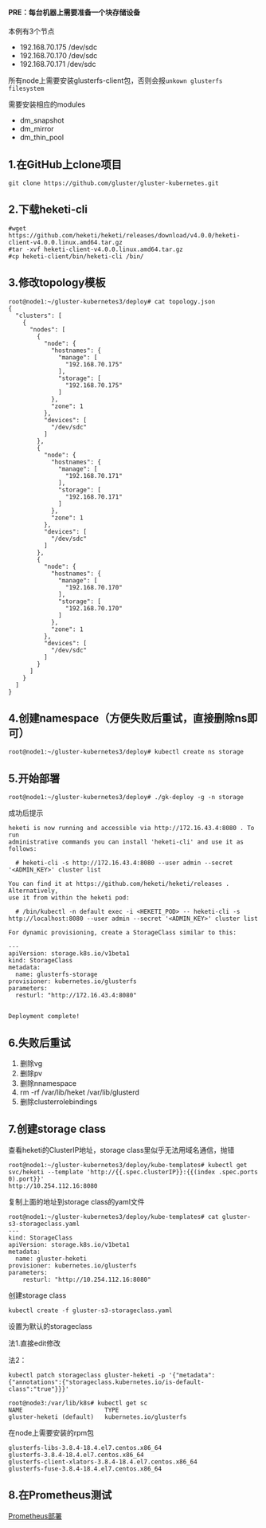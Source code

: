 #### PRE：每台机器上需要准备一个块存储设备

本例有3个节点

* 192.168.70.175 /dev/sdc
* 192.168.70.170 /dev/sdc
* 192.168.70.171 /dev/sdc

所有node上需要安装glusterfs-client包，否则会报`unkown glusterfs filesystem`

需要安装相应的modules

* dm\_snapshot
* dm\_mirror
* dm\_thin\_pool

## 1.在GitHub上clone项目

```
git clone https://github.com/gluster/gluster-kubernetes.git
```

## 2.下载heketi-cli

```
#wget https://github.com/heketi/heketi/releases/download/v4.0.0/heketi-client-v4.0.0.linux.amd64.tar.gz
#tar -xvf heketi-client-v4.0.0.linux.amd64.tar.gz
#cp heketi-client/bin/heketi-cli /bin/
```

## 3.修改topology模板

```
root@node1:~/gluster-kubernetes3/deploy# cat topology.json
{
  "clusters": [
    {
      "nodes": [
        {
          "node": {
            "hostnames": {
              "manage": [
                "192.168.70.175"
              ],
              "storage": [
                "192.168.70.175"
              ]
            },
            "zone": 1
          },
          "devices": [
            "/dev/sdc"
          ]
        },
        {
          "node": {
            "hostnames": {
              "manage": [
                "192.168.70.171"
              ],
              "storage": [
                "192.168.70.171"
              ]
            },
            "zone": 1
          },
          "devices": [
            "/dev/sdc"
          ]
        },
        {
          "node": {
            "hostnames": {
              "manage": [
                "192.168.70.170"
              ],
              "storage": [
                "192.168.70.170"
              ]
            },
            "zone": 1
          },
          "devices": [
            "/dev/sdc"
          ]
        }
      ]
    }
  ]
}
```

## 4.创建namespace（方便失败后重试，直接删除ns即可）

```
root@node1:~/gluster-kubernetes3/deploy# kubectl create ns storage
```

## 5.开始部署

```
root@node1:~/gluster-kubernetes3/deploy# ./gk-deploy -g -n storage
```

成功后提示

```
heketi is now running and accessible via http://172.16.43.4:8080 . To run
administrative commands you can install 'heketi-cli' and use it as follows:

  # heketi-cli -s http://172.16.43.4:8080 --user admin --secret '<ADMIN_KEY>' cluster list

You can find it at https://github.com/heketi/heketi/releases . Alternatively,
use it from within the heketi pod:

  # /bin/kubectl -n default exec -i <HEKETI_POD> -- heketi-cli -s http://localhost:8080 --user admin --secret '<ADMIN_KEY>' cluster list

For dynamic provisioning, create a StorageClass similar to this:

---
apiVersion: storage.k8s.io/v1beta1
kind: StorageClass
metadata:
  name: glusterfs-storage
provisioner: kubernetes.io/glusterfs
parameters:
  resturl: "http://172.16.43.4:8080"


Deployment complete!
```

## 6.失败后重试

1. 删除vg
2. 删除pv
3. 删除nnamespace
4. rm -rf /var/lib/heket  /var/lib/glusterd
5. 删除clusterrolebindings

## 7.创建storage class

查看heketi的ClusterIP地址，storage class里似乎无法用域名通信，抛错

```
root@node1:~/gluster-kubernetes3/deploy/kube-templates# kubectl get svc/heketi --template 'http://{{.spec.clusterIP}}:{{(index .spec.ports 0).port}}'
http://10.254.112.16:8080
```

复制上面的地址到storage class的yaml文件

```
root@node1:~/gluster-kubernetes3/deploy/kube-templates# cat gluster-s3-storageclass.yaml 
---
kind: StorageClass
apiVersion: storage.k8s.io/v1beta1
metadata:
  name: gluster-heketi
provisioner: kubernetes.io/glusterfs
parameters:
    resturl: "http://10.254.112.16:8080"
```

创建storage class

```
kubectl create -f gluster-s3-storageclass.yaml
```

设置为默认的storageclass

法1.直接edit修改

法2：

```
kubectl patch storageclass gluster-heketi -p '{"metadata": {"annotations":{"storageclass.kubernetes.io/is-default-class":"true"}}}'
```

```
root@node3:/var/lib/k8s# kubectl get sc
NAME                       TYPE
gluster-heketi (default)   kubernetes.io/glusterfs
```

在node上需要安装的rpm包

```
glusterfs-libs-3.8.4-18.4.el7.centos.x86_64
glusterfs-3.8.4-18.4.el7.centos.x86_64
glusterfs-client-xlators-3.8.4-18.4.el7.centos.x86_64
glusterfs-fuse-3.8.4-18.4.el7.centos.x86_64
```

## 8.在Prometheus测试

[Prometheus部署](/1bu-shu-zhi-nan/prometheusbu-shu.md)

